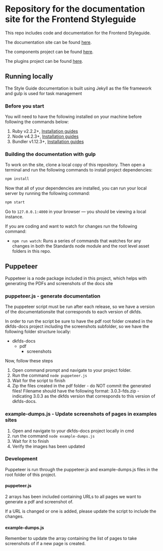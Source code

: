 # Repository for the documentation site for the Frontend Styleguide


This repo includes code and documentation for the Frontend Styleguide.

The documentation site can be found [here](https://detfaellesdesignsystem.github.io/dkfds-docs/).

The components project can be found [here](https://github.com/detfaellesdesignsystem/dkfds-components).

The plugins project can be found [here](https://github.com/detfaellesdesignsystem/dkfds-plugins).

## Running locally

The Style Guide documentation is built using Jekyll as the file framework and gulp is used for task management

### Before you start

You will need to have the following installed on your machine before following the commands below:

1. Ruby v2.2.2+, [Installation guides](https://www.ruby-lang.org/en/documentation/installation/)
1. Node v4.2.3+, [Installation guides](https://nodejs.org/en/download/)
1. Bundler v1.12.3+, [Installation guides](http://bundler.io/v1.13/guides/using_bundler_in_application.html#getting-started---installing-bundler-and-bundle-init)


### Building the documentation with gulp

To work on the site, clone a local copy of this repository. Then open a terminal and run the following commands to install project dependencies:

```sh
npm install
```

Now that all of your dependencies are installed, you can run your local server by running the following command:

```sh
npm start
```

Go to `127.0.0.1:4000` in your browser — you should be viewing a local instance.

If you are coding and want to watch for changes run the following command:

- `npm run watch`: Runs a series of commands that watches for any changes in both the Standards node module and the root level asset folders in this repo.
## Puppeteer
Puppeteer is a node package included in this project, which helps with generating the PDFs and screenshots of the docs site
### puppeteer.js - generate documentation
The puppeteer script must be run after each release, so we have a version of the documentationsite that corresponds to each version of dkfds.

In order to run the script be sure to have the pdf root folder created in the dkfds-docs project including the screenshots subfolder, so we have the following folder structure locally:
- dkfds-docs
    - pdf
        - screenshots

Now, follow these steps
1. Open command prompt and navigate to your project folder.
2. Run the command ` node puppeteer.js `
3. Wait for the script to finish
4. Zip the files created in the pdf folder - do NOT commit the generated files! 
Filename should have the following format: 3.0.3-fds.zip - indicating 3.0.3 as the dkfds version that corresponds to this version of dkfds-docs.
### example-dumps.js - Update screenshots of pages in examples sites
1. Open and navigate to your dkfds-docs project locally in cmd
2. run the command ` node example-dumps.js `
3. Wait for it to finish
4. Verify the images has been updated

### Development

Puppeteer is run through the puppeteer.js and example-dumps.js files in the root folder of this project.

#### puppeteer.js
2 arrays has been included containing URLs to all pages we want to generate a pdf and screenshot of.

If a URL is changed or one is added, please update the script to include the changes.
#### example-dumps.js
Remember to update the array containing the list of pages to take screenshots of if a new page is created.
